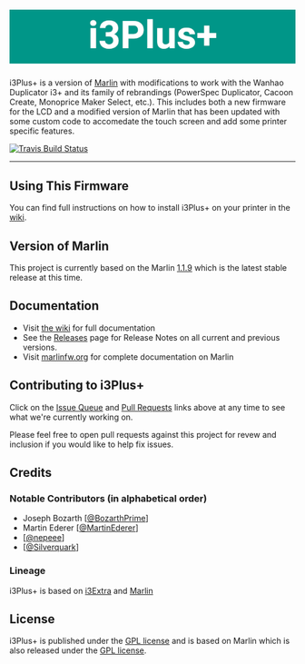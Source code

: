 
# ![i3Plus+ header](images/i3Plus+.png)

i3Plus+ is a version of [Marlin](https://github.com/MarlinFirmware/Marlin) with modifications to work with the Wanhao Duplicator i3+ and its family of rebrandings (PowerSpec Duplicator, Cacoon Create, Monoprice Maker Select, etc.). This includes both a new firmware for the LCD and a modified version of Marlin that has been updated with some custom code to accomedate the touch screen and add some printer specific features.

[![Travis Build Status](https://api.travis-ci.org/BozarthPrime/i3PlusPlus.svg)](https://travis-ci.org/BozarthPrime/i3PlusPlus)

----
## Using This Firmware
You can find full instructions on how to install i3Plus+ on your printer in the [wiki](https://github.com/BozarthPrime/i3PlusPlus/wiki).

## Version of Marlin
This project is currently based on the Marlin [1.1.9](https://github.com/MarlinFirmware/Marlin/releases/tag/1.1.9) which is the latest stable release at this time. 

## Documentation
- Visit [the wiki](https://github.com/BozarthPrime/i3PlusPlus/wiki) for full documentation
- See the [Releases](https://github.com/BozarthPrime/i3PlusPlus/releases) page for Release Notes on all current and previous versions.
- Visit [marlinfw.org](http://marlinfw.org/) for complete documentation on Marlin

## Contributing to i3Plus+
Click on the [Issue Queue](https://github.com/BozarthPrime/i3PlusPlus/issues) and [Pull Requests](https://github.com/BozarthPrime/i3PlusPlus/pulls) links above at any time to see what we're currently working on.

Please feel free to open pull requests against this project for revew and inclusion if you would like to help fix issues.

## Credits

### Notable Contributors (in alphabetical order)
- Joseph Bozarth [[@BozarthPrime](https://github.com/BozarthPrime)]
- Martin Ederer [[@MartinEderer](https://github.com/MartinEderer)]
- [[@nepeee](https://github.com/nepeee)]
- [[@Silverquark](https://github.com/Silverquark)]

### Lineage
i3Plus+ is based on [i3Extra](https://github.com/nepeee/i3Extra) and [Marlin](https://github.com/MarlinFirmware/Marlin)

## License
i3Plus+ is published under the [GPL license](https://github.com/COPYING.md) and is based on Marlin which is also released under the [GPL license](https://github.com/COPYING.md). 


